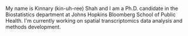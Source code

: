 My name is Kinnary (kin-uh-ree) Shah and I am a Ph.D. candidate in the Biostatistics department at Johns Hopkins Bloomberg School of Public Health. I'm currently working on spatial transcriptomics data analysis and methods development.
